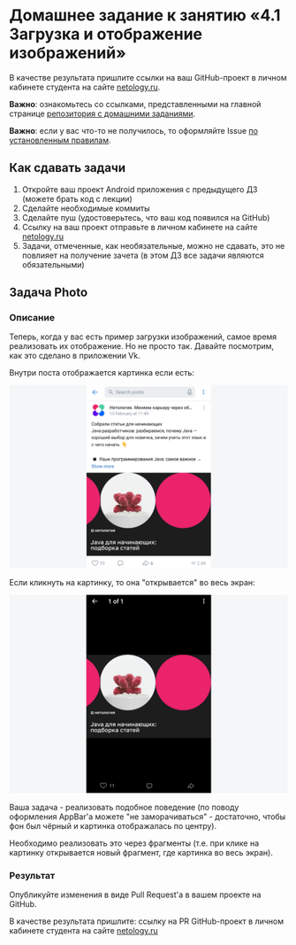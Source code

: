 # Домашнее задание к занятию «4.1 Загрузка и отображение изображений»

В качестве результата пришлите ссылки на ваш GitHub-проект в личном кабинете студента на сайте [netology.ru](https://netology.ru).

**Важно**: ознакомьтесь со ссылками, представленными на главной странице [репозитория с домашними заданиями](../README.md).

**Важно**: если у вас что-то не получилось, то оформляйте Issue [по установленным правилам](../report-requirements.md).

## Как сдавать задачи

1. Откройте ваш проект Android приложения с предыдущего ДЗ (можете брать код с лекции)
1. Сделайте необходимые коммиты
1. Сделайте пуш (удостоверьтесь, что ваш код появился на GitHub)
1. Ссылку на ваш проект отправьте в личном кабинете на сайте [netology.ru](https://netology.ru)
1. Задачи, отмеченные, как необязательные, можно не сдавать, это не повлияет на получение зачета (в этом ДЗ все задачи являются обязательными)

## Задача Photo

### Описание

Теперь, когда у вас есть пример загрузки изображений, самое время реализовать их отображение. Но не просто так. Давайте посмотрим, как это сделано в приложении Vk.

Внутри поста отображается картинка если есть:

![](pic/01.png)

Если кликнуть на картинку, то она "открывается" во весь экран:

![](pic/02.png)

Ваша задача - реализовать подобное поведение (по поводу оформления AppBar'а можете "не заморачиваться" - достаточно, чтобы фон был чёрный и картинка отображалась по центру).

Необходимо реализовать это через фрагменты (т.е. при клике на картинку открывается новый фрагмент, где картинка во весь экран).

### Результат

Опубликуйте изменения в виде Pull Request'а в вашем проекте на GitHub.

В качестве результата пришлите: ссылку на PR GitHub-проект в личном кабинете студента на сайте [netology.ru](https://netology.ru)
